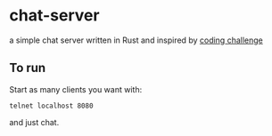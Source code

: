 # chat-server
a simple chat server written in Rust and inspired by [coding challenge](https://codingchallenges.fyi/challenges/challenge-realtime-chat/)

## To run

Start as many clients  you want with:
```
telnet localhost 8080
```

and just chat.

